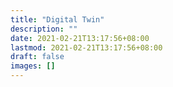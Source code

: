 ```yaml
---
title: "Digital Twin"
description: ""
date: 2021-02-21T13:17:56+08:00
lastmod: 2021-02-21T13:17:56+08:00
draft: false
images: []
---
```

